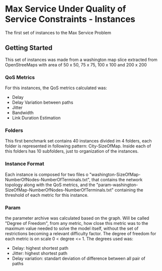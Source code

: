 # Max Service Under Quality of Service Constraints - Instances
The first set of instances to the Max Service Problem

## Getting Started

This set of instances was made from a washington map slice extracted from OpenStreeMaps with area of 50 x 50, 75 x 75, 100 x 100 and 200 x 200

### QoS Metrics
For this instances, the QoS metrics calculated was:
* Delay
* Delay Variation between paths
* Jitter
* Bandwidth
* Link Duration Estimation

### Folders
This first benchmark set contains 40 instances divided im 4 folders, each folder is represented in following pattern: City-SizeOfMap. Inside each of this folders has 10 subfolders, just to organization of the instances.

### Instance Format
Each instance is composed for two files o "washington-SizeOfMap-NumberOfNodes-NumberOfTerminals.txt", that contains the network topology along with the QoS metrics, and the "param-washington-SizeOfMap-NumberOfNodes-NumberOfTerminals.txt" containing the threshold of each metric for this instance.

### Param
the parameter archive was calculated based on the graph. Will be called "Degree of Freedom", from any metric, how close this metric was to the maximum value needed to solve the model itself, without the set of restrictions becoming a relevant difficulty factor. The degree of freedom for each metric is on scale 0 < degree <= 1. The degrees used was: 
* Delay: highest shortest path
* Jitter: highest shortest path
* Delay variation: standart deviation of difference between all pair of paths 


